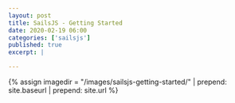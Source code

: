 ```yaml
---
layout: post
title: SailsJS - Getting Started
date: 2020-02-19 06:00
categories: ['sailsjs']
published: true
excerpt: |

---
```


{% assign imagedir = "/images/sailsjs-getting-started/" | prepend: site.baseurl | prepend: site.url %}


